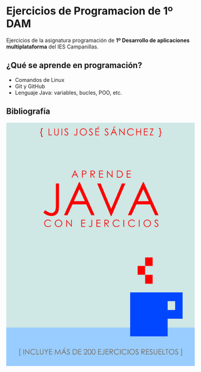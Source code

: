 # Ejercicios de Programacion de 1º DAM

Ejercicios de la asignatura programación de **1º Desarrollo de aplicaciones
 multiplataforma** del IES Campanillas.

## ¿Qué se aprende en programación?

* Comandos de Linux
* Git y GitHub
* Lenguaje Java: variables, bucles, POO, etc.

## Bibliografía

![Aprende Java con Ejercicios](Ejercicios/Imagenes/hero.jpeg)
